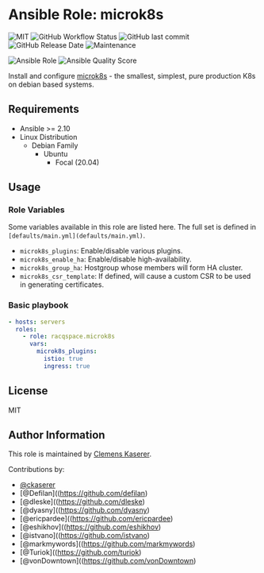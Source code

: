 # Ansible Role: microk8s

![MIT](https://img.shields.io/badge/license-MIT-brightgreen.svg?style=flat-square)
![GitHub Workflow Status](https://img.shields.io/github/workflow/status/racqspace/ansible-role-microk8s/Main?style=flat-square)
![GitHub last commit](https://img.shields.io/github/last-commit/racqspace/ansible-role-microk8s?style=flat-square)
![GitHub Release Date](https://img.shields.io/github/release-date/racqspace/ansible-role-microk8s?style=flat-square)
![Maintenance](https://img.shields.io/maintenance/yes/2022?style=flat-square)

![Ansible Role](https://img.shields.io/ansible/role/56348?style=flat-square)
![Ansible Quality Score](https://img.shields.io/ansible/quality/56348?style=flat-square)

Install and configure [microk8s](https://microk8s.io/) - the smallest, simplest, pure production K8s on debian based systems.

## Requirements

* Ansible >= 2.10
* Linux Distribution
    * Debian Family
        * Ubuntu
            * Focal (20.04)

## Usage

### Role Variables

Some variables available in this role are listed here.  The full set is
defined in `[defaults/main.yml](defaults/main.yml)`.
* `microk8s_plugins`: Enable/disable various plugins.
* `microk8s_enable_ha`: Enable/disable high-availability.
* `microk8s_group_ha`: Hostgroup whose members will form HA cluster.
* `microk8s_csr_template`: If defined, will cause a custom CSR to be used in
  generating certificates.

### Basic playbook

```yaml
- hosts: servers
  roles:
    - role: racqspace.microk8s
      vars:
        microk8s_plugins:
          istio: true
          ingress: true
```

## License

MIT

## Author Information

This role is maintained by [Clemens Kaserer](https://www.ckaserer.dev/).

Contributions by:

- [@ckaserer](https://github.com/ckaserer)
- [@Defilan]((https://github.com/defilan)
- [@dleske]((https://github.com/dleske)
- [@dyasny]((https://github.com/dyasny)
- [@ericpardee]((https://github.com/ericpardee)
- [@eshikhov]((https://github.com/eshikhov)
- [@istvano]((https://github.com/istvano)
- [@markmywords]((https://github.com/markmywords)
- [@Turiok]((https://github.com/turiok)
- [@vonDowntown]((https://github.com/vonDowntown)
